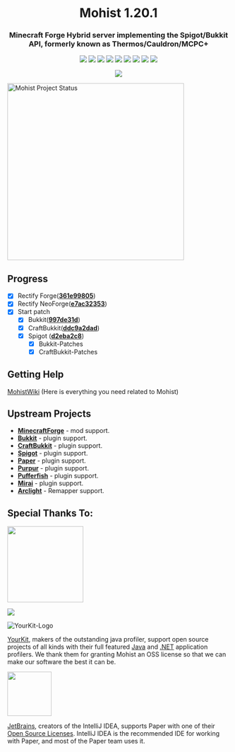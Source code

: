 <div align="center">
  <h1>Mohist 1.20.1</h1>

### Minecraft Forge Hybrid server implementing the Spigot/Bukkit API, formerly known as Thermos/Cauldron/MCPC+

[![](https://img.shields.io/jenkins/build?jobUrl=https%3A%2F%2Fci.codemc.io%2Fjob%2FMohistMC%2Fjob%2FMohist-1.20.1)](https://ci.codemc.io/job/MohistMC/job/Mohist-1.20.1)
[![](https://img.shields.io/github/stars/MohistMC/Mohist.svg?label=Stars&logo=github)](https://github.com/MohistMC/Mohist/stargazers)
[![](https://img.shields.io/badge/Forge-1.20.1--47.3.5-brightgreen.svg?colorB=26303d&logo=Conda-Forge)](https://files.minecraftforge.net/net/minecraftforge/forge/index_1.20.1.html)
[![](https://img.shields.io/badge/NeoForge-1.20.1--47.1.79-brightgreen.svg?colorB=26303d)](https://neoforged.net/)
[![](https://img.shields.io/badge/JDK-17.0.10-brightgreen.svg?colorB=469C00&logo=java)](https://www.azul.com/downloads/?version=java-17-lts#zulu)
[![](https://img.shields.io/badge/Gradle-8.3-brightgreen.svg?colorB=469C00&logo=gradle)](https://docs.gradle.org/8.3/release-notes.html)
[![](https://img.shields.io/bstats/servers/6762?label=bStats)](https://bstats.org/plugin/server-implementation/Mohist/6762)
[![](https://badges.crowdin.net/mohist/localized.svg)](https://crowdin.com/project/mohist)
[![](https://img.shields.io/discord/311256119005937665.svg?color=%237289da&label=Discord&logo=discord&logoColor=%237289da)](https://discord.gg/mohistmc)

[![](https://bstats.org/signatures/server-implementation/Mohist.svg)](https://bstats.org/plugin/server-implementation/Mohist/6762)
</div>

<img height="400px" alt="Mohist Project Status" src="https://mohistmc.com/api/v2/projects/mohist/table?" />

Progress
------

- [x] Rectify Forge([**361e99805**](https://github.com/MinecraftForge/MinecraftForge/commit/361e99805))
- [x] Rectify NeoForge([**e7ac32353**](https://github.com/neoforged/NeoForge/commit/e7ac32353))
- [x] Start patch
    * [x] Bukkit([**997de31d**](https://hub.spigotmc.org/stash/projects/SPIGOT/repos/bukkit/commits/997de31d))
    * [x] CraftBukkit([**ddc9a2dad**](https://hub.spigotmc.org/stash/projects/SPIGOT/repos/craftbukkit/commits/ddc9a2dad))
    * [x] Spigot ([**d2eba2c8**](https://hub.spigotmc.org/stash/projects/SPIGOT/repos/spigot/commits/d2eba2c8))
        * [x] Bukkit-Patches
        * [x] CraftBukkit-Patches

Getting Help
------

  [MohistWiki](https://wiki.mohistmc.com/) (Here is everything you need related to Mohist)

Upstream Projects
------
* [**MinecraftForge**](https://github.com/MinecraftForge/MinecraftForge.git) - mod support.
* [**Bukkit**](https://hub.spigotmc.org/stash/scm/spigot/bukkit.git) - plugin support.
* [**CraftBukkit**](https://hub.spigotmc.org/stash/scm/spigot/craftbukkit.git) - plugin support.
* [**Spigot**](https://hub.spigotmc.org/stash/scm/spigot/spigot.git) - plugin support.
* [**Paper**](https://github.com/PaperMC/Paper.git) - plugin support.
* [**Purpur**](https://github.com/PurpurMC/Purpur.git) - plugin support.
* [**Pufferfish**](https://github.com/pufferfish-gg/Pufferfish.git) - plugin support.
* [**Mirai**](https://github.com/etil2jz/Mirai.git) - plugin support.
* [**Arclight**](https://github.com/IzzelAliz/Arclight.git) - Remapper support.

Special Thanks To:
-------------
<a href="https://ci.codemc.io/"><img src="https://i.loli.net/2020/03/11/YNicj3PLkU5BZJT.png" width="172"></a>

<a href="https://www.bisecthosting.com/mohistmc"><img src="https://www.bisecthosting.com/partners/custom-banners/118608b8-6e45-4301-b244-41934cdac6d1.png"></a>

![YourKit-Logo](https://www.yourkit.com/images/yklogo.png)

[YourKit](http://www.yourkit.com/), makers of the outstanding java profiler, support open source projects of all kinds with their full featured [Java](https://www.yourkit.com/java/profiler/index.jsp) and [.NET](https://www.yourkit.com/.net/profiler/index.jsp) application profilers. We thank them for granting Mohist an OSS license so that we can make our software the best it can be.

[<img src="https://user-images.githubusercontent.com/21148213/121807008-8ffc6700-cc52-11eb-96a7-2f6f260f8fda.png" alt="" width="100">](https://www.jetbrains.com)

[JetBrains](https://www.jetbrains.com/), creators of the IntelliJ IDEA, supports Paper with one of their [Open Source Licenses](https://www.jetbrains.com/opensource/). IntelliJ IDEA is the recommended IDE for working with Paper, and most of the Paper team uses it.
